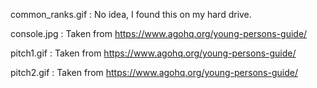 common_ranks.gif
: No idea, I found this on my hard drive.

console.jpg
: Taken from https://www.agohq.org/young-persons-guide/

pitch1.gif
: Taken from https://www.agohq.org/young-persons-guide/

pitch2.gif
: Taken from https://www.agohq.org/young-persons-guide/
